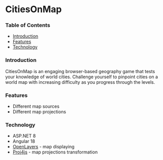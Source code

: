 # CitiesOnMap
### Table of Contents
* [Introduction](#introduction)
* [Features](#features)
* [Technology](#technology)

### Introduction
CitiesOnMap is an engaging browser-based geography game that tests your knowledge of world cities. Challenge yourself to pinpoint cities on a world map with increasing difficulty as you progress through the levels.

### Features
- Different map sources
- Different map projections

### Technology
- ASP.NET 8
- Angular 18
- [OpenLayers](https://openlayers.org/doc/quickstart.html) - map displaying
- [Proj4js](http://proj4js.org/) - map projections transformation

